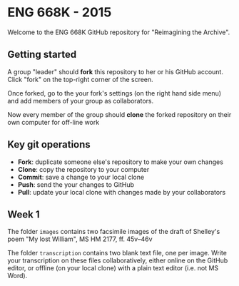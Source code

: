 # ENG 668K - 2015

Welcome to the ENG 668K GitHub repository for "Reimagining the Archive".

## Getting started

A group "leader" should **fork** this repository to her or his GitHub account. Click "fork" on the top-right corner of the screen.

Once forked, go to the your fork's settings (on the right hand side menu) and add members of your group as collaborators.

Now every member of the group should **clone** the forked repository on their own computer for off-line work

## Key git operations

* **Fork**: duplicate someone else's repository to make your own changes
* **Clone**: copy the repository to your computer
* **Commit**: save a change to your local clone
* **Push**: send the your changes to GitHub 
* **Pull**: update your local clone with changes made by your collaborators

## Week 1

The folder `images` contains two facsimile images of the draft of Shelley's poem "My lost William", MS HM 2177, ff. 45v–46v

The folder `transcription` contains two blank text file, one per image. Write your transcription on these files collaboratively, either online on the GitHub editor, or offline (on your local clone) with a plain text editor (i.e. not MS Word).
